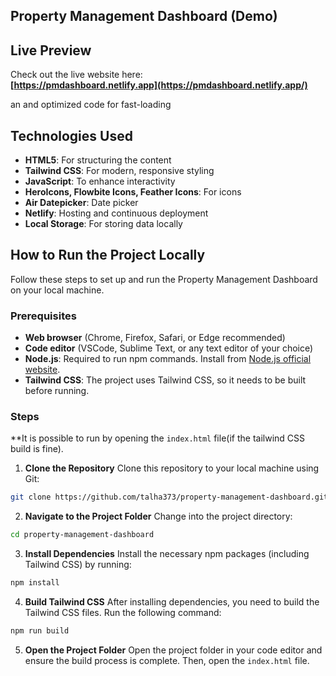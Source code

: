 
## Property Management Dashboard (Demo)


## Live Preview
Check out the live website here:  
**[https://pmdashboard.netlify.app](https://pmdashboard.netlify.app/)**

an and optimized code for fast-loading

## Technologies Used

- **HTML5**: For structuring the content
- **Tailwind CSS**: For modern, responsive styling
- **JavaScript**: To enhance interactivity
- **HeroIcons, Flowbite Icons, Feather Icons**: For icons
- **Air Datepicker**: Date picker
- **Netlify**: Hosting and continuous deployment
- **Local Storage**: For storing data locally 

## How to Run the Project Locally

Follow these steps to set up and run the Property Management Dashboard on your local machine.

### Prerequisites
- **Web browser** (Chrome, Firefox, Safari, or Edge recommended)
- **Code editor** (VSCode, Sublime Text, or any text editor of your choice)
- **Node.js**: Required to run npm commands. Install from [Node.js official website](https://nodejs.org/).
- **Tailwind CSS**: The project uses Tailwind CSS, so it needs to be built before running.

### Steps 
**It is possible to run by opening the `index.html` file(if the tailwind CSS build is fine).

1. **Clone the Repository** 
Clone this repository to your local machine using Git:
```bash
git clone https://github.com/talha373/property-management-dashboard.git
```

2. **Navigate to the Project Folder**
Change into the project directory:
```bash
cd property-management-dashboard
```

3. **Install Dependencies**
Install the necessary npm packages (including Tailwind CSS) by running:
```bash
npm install
```

4. **Build Tailwind CSS**
After installing dependencies, you need to build the Tailwind CSS files. Run the following command:
```bash
npm run build
```

5. **Open the Project Folder**
Open the project folder in your code editor and ensure the build process is complete. Then, open the `index.html` file.


